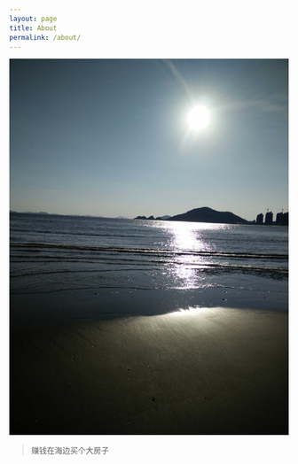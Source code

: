 ```yaml
---
layout: page
title: About
permalink: /about/
---
```

![照片](/assets/1414222514479.jpg)
> 赚钱在海边买个大房子
